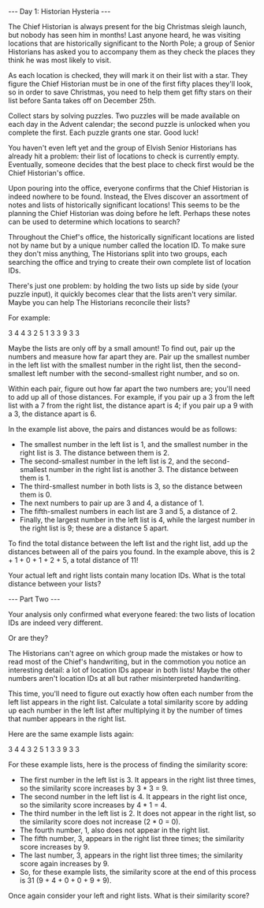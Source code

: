 --- Day 1: Historian Hysteria ---

The Chief Historian is always present for the big Christmas sleigh
launch, but nobody has seen him in months! Last anyone heard, he was
visiting locations that are historically significant to the North
Pole; a group of Senior Historians has asked you to accompany them as
they check the places they think he was most likely to visit.

As each location is checked, they will mark it on their list with a
star. They figure the Chief Historian must be in one of the first
fifty places they'll look, so in order to save Christmas, you need to
help them get fifty stars on their list before Santa takes off on
December 25th.

Collect stars by solving puzzles. Two puzzles will be made available
on each day in the Advent calendar; the second puzzle is unlocked when
you complete the first. Each puzzle grants one star. Good luck!

You haven't even left yet and the group of Elvish Senior Historians
has already hit a problem: their list of locations to check is
currently empty. Eventually, someone decides that the best place to
check first would be the Chief Historian's office.

Upon pouring into the office, everyone confirms that the Chief
Historian is indeed nowhere to be found. Instead, the Elves discover
an assortment of notes and lists of historically significant
locations! This seems to be the planning the Chief Historian was doing
before he left. Perhaps these notes can be used to determine which
locations to search?

Throughout the Chief's office, the historically significant locations
are listed not by name but by a unique number called the location ID.
To make sure they don't miss anything, The Historians split into two
groups, each searching the office and trying to create their own
complete list of location IDs.

There's just one problem: by holding the two lists up side by side
(your puzzle input), it quickly becomes clear that the lists aren't
very similar. Maybe you can help The Historians reconcile their lists?

For example:

3   4
4   3
2   5
1   3
3   9
3   3

Maybe the lists are only off by a small amount! To find out, pair up
the numbers and measure how far apart they are. Pair up the smallest
number in the left list with the smallest number in the right list,
then the second-smallest left number with the second-smallest right
number, and so on.

Within each pair, figure out how far apart the two numbers are; you'll
need to add up all of those distances. For example, if you pair up a 3
from the left list with a 7 from the right list, the distance apart is
4; if you pair up a 9 with a 3, the distance apart is 6.

In the example list above, the pairs and distances would be as
follows:

- The smallest number in the left list is 1, and the smallest number
  in the right list is 3. The distance between them is 2.
- The second-smallest number in the left list is 2, and the
  second-smallest number in the right list is another 3. The distance
  between them is 1.
- The third-smallest number in both lists is 3, so the distance
  between them is 0.
- The next numbers to pair up are 3 and 4, a distance of 1.
- The fifth-smallest numbers in each list are 3 and 5, a distance of 2.
- Finally, the largest number in the left list is 4, while the largest
  number in the right list is 9; these are a distance 5 apart.

To find the total distance between the left list and the right list,
add up the distances between all of the pairs you found. In the
example above, this is 2 + 1 + 0 + 1 + 2 + 5, a total distance of 11!

Your actual left and right lists contain many location IDs. What is
the total distance between your lists?

--- Part Two ---

Your analysis only confirmed what everyone feared: the two lists of
location IDs are indeed very different.

Or are they?

The Historians can't agree on which group made the mistakes or how to
read most of the Chief's handwriting, but in the commotion you notice
an interesting detail: a lot of location IDs appear in both lists!
Maybe the other numbers aren't location IDs at all but rather
misinterpreted handwriting.

This time, you'll need to figure out exactly how often each number
from the left list appears in the right list. Calculate a total
similarity score by adding up each number in the left list after
multiplying it by the number of times that number appears in the right
list.

Here are the same example lists again:

3   4
4   3
2   5
1   3
3   9
3   3

For these example lists, here is the process of finding the similarity
score:

- The first number in the left list is 3. It appears in the right list
  three times, so the similarity score increases by 3 * 3 = 9.
- The second number in the left list is 4. It appears in the right
  list once, so the similarity score increases by 4 * 1 = 4.
- The third number in the left list is 2. It does not appear in the
  right list, so the similarity score does not increase (2 * 0 = 0).
- The fourth number, 1, also does not appear in the right list.
- The fifth number, 3, appears in the right list three times; the
  similarity score increases by 9.
- The last number, 3, appears in the right list three times; the
  similarity score again increases by 9.
- So, for these example lists, the similarity score at the end of this
  process is 31 (9 + 4 + 0 + 0 + 9 + 9).

Once again consider your left and right lists. What is their similarity score?
